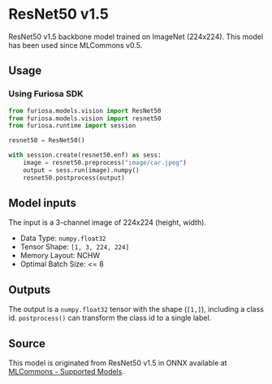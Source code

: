 # ResNet50 v1.5

ResNet50 v1.5 backbone model trained on ImageNet (224x224). 
This model has been used since MLCommons v0.5.

## Usage

### Using Furiosa SDK
```python
from furiosa.models.vision import ResNet50
from furiosa.models.vision import resnet50
from furiosa.runtime import session

resnet50 = ResNet50()

with session.create(resnet50.enf) as sess:
    image = resnet50.preprocess("image/car.jpeg")
    output = sess.run(image).numpy()
    resnet50.postprocess(output)
```

## Model inputs
The input is a 3-channel image of 224x224 (height, width).

* Data Type: `numpy.float32`
* Tensor Shape: `[1, 3, 224, 224]`
* Memory Layout: NCHW
* Optimal Batch Size: <= 8

## Outputs
The output is a `numpy.float32` tensor with the shape (`[1,]`), including
a class id. `postprocess()` can transform the class id to a single label.

## Source
This model is originated from ResNet50 v1.5 in ONNX available at
[MLCommons - Supported Models](https://github.com/mlcommons/inference/tree/master/vision/classification_and_detection#supported-models).